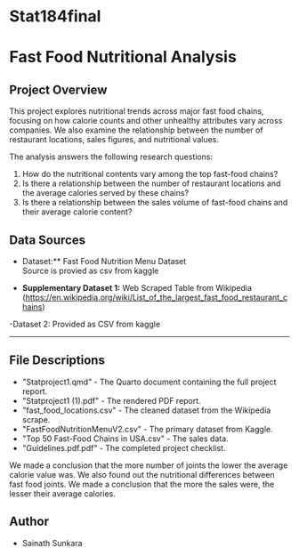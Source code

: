 # Stat184final

# Fast Food Nutritional Analysis

## Project Overview
This project explores nutritional trends across major fast food chains, focusing on how calorie counts and other unhealthy attributes vary across companies. We also examine the relationship between the number of restaurant locations, sales figures, and nutritional values.

The analysis answers the following research questions:
1. How do the nutritional contents vary among the top fast-food chains?
2. Is there a relationship between the number of restaurant locations and the average calories served by these chains?
3. Is there a relationship between the sales volume of fast-food chains and their average calorie content?


## Data Sources
- Dataset:** Fast Food Nutrition Menu Dataset  
  Source is provied as csv from kaggle

- **Supplementary Dataset 1:** Web Scraped Table from Wikipedia  
(https://en.wikipedia.org/wiki/List_of_the_largest_fast_food_restaurant_chains)

-Dataset 2:
Provided as CSV from kaggle

---

## File Descriptions
- "Statproject1.qmd" - The Quarto document containing the full project report.
- "Statproject1 (1).pdf" - The rendered PDF report.
- "fast_food_locations.csv" - The cleaned dataset from the Wikipedia scrape.
- "FastFoodNutritionMenuV2.csv" - The primary dataset from Kaggle.
- "Top 50 Fast-Food Chains in USA.csv" - The sales data.
- "Guidelines.pdf.pdf" - The completed project checklist.

We made a conclusion that the more number of joints the lower the average calorie value was. We also found out the nutritional differences between fast food joints. We made a conclusion that the more the sales were, the lesser their average calories.


## Author
- Sainath Sunkara
